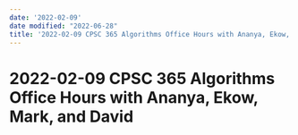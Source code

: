 ```yaml
---
date: '2022-02-09'
date modified: "2022-06-28"
title: '2022-02-09 CPSC 365 Algorithms Office Hours with Ananya, Ekow, Mark, and David'
---
```


# 2022-02-09 CPSC 365 Algorithms Office Hours with Ananya, Ekow, Mark, and David
